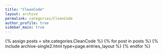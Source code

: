 ```yaml
---
title: "CleanCode"
layout: archive
permalink: categories/CleanCode
author_profile: true
sidebar_main: true
---
```


{% assign posts = site.categories.CleanCode %}
{% for post in posts %} {% include archive-single2.html type=page.entries_layout %} {% endfor %}
